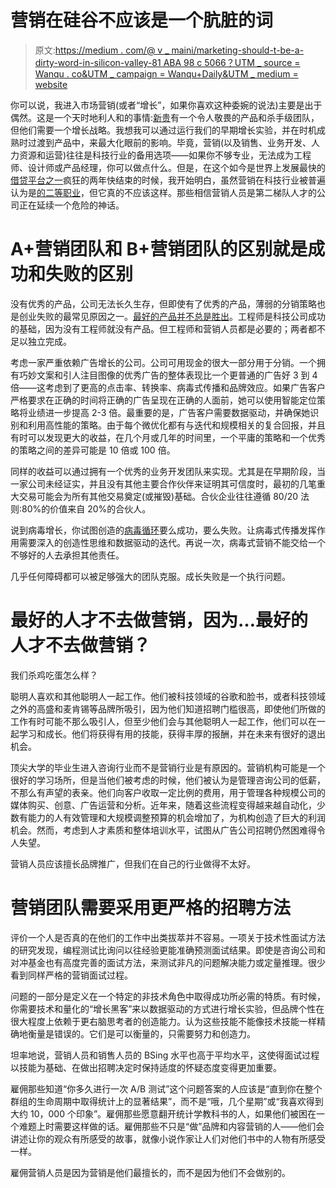 # 营销在硅谷不应该是一个肮脏的词

> 原文:[https://medium . com/@ v _ maini/marketing-should-t-be-a-dirty-word-in-silicon-valley-81 ABA 98 c 5066？UTM _ source = Wanqu . co&UTM _ campaign = Wanqu+Daily&UTM _ medium = website](https://medium.com/@v_maini/marketing-shouldn-t-be-a-dirty-word-in-silicon-valley-81aba98c5066?utm_source=wanqu.co&utm_campaign=Wanqu+Daily&utm_medium=website)

你可以说，我进入市场营销(或者“增长”，如果你喜欢这种委婉的说法)主要是出于偶然。这是一个天时地利人和的事情:[新贵](http://www.upstart.com)有一个令人敬畏的产品和杀手级团队，但他们需要一个增长战略。我想我可以通过运行我们的早期增长实验，并在时机成熟时过渡到产品中，来最大化眼前的影响。毕竟，营销(以及销售、业务开发、人力资源和运营)往往是科技行业的备用选项——如果你不够专业，无法成为工程师、设计师或产品经理，你可以做点什么。但是，在这个如今是世界上发展最快的[借贷平台之一](http://blog.upstart.com/upstart-raises-35m-series-c/#.VadLBpNViko)疯狂的两年快结束的时候，我开始明白，虽然营销在科技行业被普遍认为是[的二等职业](http://www.daniellemorrill.com/2010/09/startup-marketing-2nd-class-citizen-2nd-rate-results/)，但它真的不应该这样。那些相信营销人员是第二梯队人才的公司正在延续一个危险的神话。

# **A+营销团队和 B+营销团队的区别就是成功和失败的区别**

没有优秀的产品，公司无法长久生存，但即使有了优秀的产品，薄弱的分销策略也是创业失败的最常见原因之一。[最好的产品并不总是胜出](http://blakemasters.com/post/22405055017/peter-thiels-cs183-startup-class-9-notes-essay)。工程师是科技公司成功的基础，因为没有工程师就没有产品。但工程师和营销人员都是必要的；两者都不足以独立完成。

考虑一家严重依赖广告增长的公司。公司可用现金的很大一部分用于分销。一个拥有巧妙文案和引人注目图像的优秀广告的整体表现比一个更普通的广告好 3 到 4 倍——这考虑到了更高的点击率、转换率、病毒式传播和品牌效应。如果广告客户严格要求在正确的时间将正确的广告呈现在正确的人面前，她可以使用智能定位策略将业绩进一步提高 2-3 倍。最重要的是，广告客户需要数据驱动，并确保她识别和利用高性能的策略。由于每个微优化都有与迭代和规模相关的复合回报，并且有时可以发现更大的收益，在几个月或几年的时间里，一个平庸的策略和一个优秀的策略之间的差异可能是 10 倍或 100 倍。

同样的收益可以通过拥有一个优秀的业务开发团队来实现。尤其是在早期阶段，当一家公司未经证实，并且没有其他主要合作伙伴来证明其可信度时，最初的几笔重大交易可能会为所有其他交易奠定(或摧毁)基础。合伙企业往往遵循 80/20 法则:80%的价值来自 20%的合伙人。

说到病毒增长，你试图创造的[病毒循环](http://andrewchen.co/5-crucial-stages-in-designing-your-viral-loop/)要么成功，要么失败。让病毒式传播发挥作用需要深入的创造性思维和数据驱动的迭代。再说一次，病毒式营销不能交给一个不够好的人去承担其他责任。

几乎任何障碍都可以被足够强大的团队克服。成长失败是一个执行问题。

# 最好的人才不去做营销，因为…最好的人才不去做营销？

我们杀鸡吃蛋怎么样？

聪明人喜欢和其他聪明人一起工作。他们被科技领域的谷歌和脸书，或者科技领域之外的高盛和麦肯锡等品牌所吸引，因为他们知道招聘门槛很高，即使他们所做的工作有时可能不那么吸引人，但至少他们会与其他聪明人一起工作，他们可以在一起学习和成长。他们将获得有用的技能，获得丰厚的报酬，并在未来有很好的退出机会。

顶尖大学的毕业生进入咨询行业而不是营销行业是有原因的。营销机构可能是一个很好的学习场所，但是当他们被考虑的时候，他们被认为是管理咨询公司的低薪，不那么有声望的表亲。他们向客户收取一定比例的费用，用于管理各种规模公司的媒体购买、创意、广告运营和分析。近年来，随着这些流程变得越来越自动化，少数有能力的人有效管理和大规模调整预算的机会增加了，为机构创造了巨大的利润机会。然而，考虑到人才素质和整体培训水平，试图从广告公司招聘仍然困难得令人失望。

营销人员应该擅长品牌推广，但我们在自己的行业做得不太好。

# **营销团队需要采用更严格的招聘方法**

评价一个人是否真的在他们的工作中出类拔萃并不容易。一项关于技术性面试方法的研究发现，编程测试比询问以往经验更能准确预测面试结果。即使是咨询公司和对冲基金也有高度完善的面试方法，来测试非凡的问题解决能力或定量推理。很少看到同样严格的营销面试过程。

问题的一部分是定义在一个特定的非技术角色中取得成功所必需的特质。有时候，你需要技术和量化的“增长黑客”来以数据驱动的方式进行增长实验，但品牌个性在很大程度上依赖于更右脑思考者的创造能力。认为这些技能不能像技术技能一样精确地衡量是错误的。它们是可以衡量的，只需要努力和创造力。

坦率地说，营销人员和销售人员的 BSing 水平也高于平均水平，这使得面试过程以技能为基础、在做出招聘决定时保持适度的怀疑态度变得更加重要。

雇佣那些知道“你多久进行一次 A/B 测试”这个问题答案的人应该是“直到你在整个群组的生命周期中取得统计上的显著结果”，而不是“哦，几个星期”或“我喜欢得到大约 10，000 个印象”。雇佣那些愿意翻开统计学教科书的人，如果他们被困在一个难题上时需要这样做的话。雇佣那些不只是“做”品牌和内容营销的人——他们会讲述让你的观众有所感受的故事，就像小说作家让人们对他们书中的人物有所感受一样。

雇佣营销人员是因为营销是他们最擅长的，而不是因为他们不会做别的。